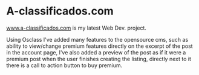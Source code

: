 A-classificados.com
===================

<a href="http://www.a-classificados.com/">www.a-classificados.com</a> is my latest Web Dev. project.

Using Osclass I've added many features to the opensource cms, such as ability to view/change premium features directly on the excerpt of the post in the account page, I've also added a preview of the post as if it were a premium post when the user finishes creating the listing, directly next to it there is a call to action button to buy premium.
